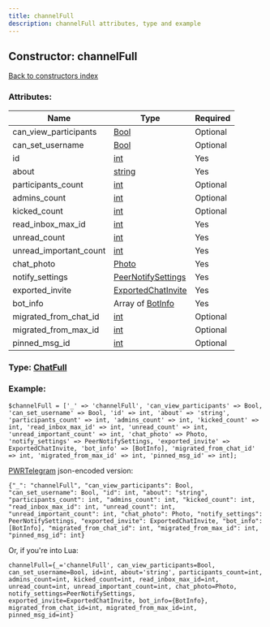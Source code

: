 ```yaml
---
title: channelFull
description: channelFull attributes, type and example
---
```

## Constructor: channelFull  
[Back to constructors index](index.md)



### Attributes:

| Name     |    Type       | Required |
|----------|---------------|----------|
|can\_view\_participants|[Bool](../types/Bool.md) | Optional|
|can\_set\_username|[Bool](../types/Bool.md) | Optional|
|id|[int](../types/int.md) | Yes|
|about|[string](../types/string.md) | Yes|
|participants\_count|[int](../types/int.md) | Optional|
|admins\_count|[int](../types/int.md) | Optional|
|kicked\_count|[int](../types/int.md) | Optional|
|read\_inbox\_max\_id|[int](../types/int.md) | Yes|
|unread\_count|[int](../types/int.md) | Yes|
|unread\_important\_count|[int](../types/int.md) | Yes|
|chat\_photo|[Photo](../types/Photo.md) | Yes|
|notify\_settings|[PeerNotifySettings](../types/PeerNotifySettings.md) | Yes|
|exported\_invite|[ExportedChatInvite](../types/ExportedChatInvite.md) | Yes|
|bot\_info|Array of [BotInfo](../types/BotInfo.md) | Yes|
|migrated\_from\_chat\_id|[int](../types/int.md) | Optional|
|migrated\_from\_max\_id|[int](../types/int.md) | Optional|
|pinned\_msg\_id|[int](../types/int.md) | Optional|



### Type: [ChatFull](../types/ChatFull.md)


### Example:

```
$channelFull = ['_' => 'channelFull', 'can_view_participants' => Bool, 'can_set_username' => Bool, 'id' => int, 'about' => 'string', 'participants_count' => int, 'admins_count' => int, 'kicked_count' => int, 'read_inbox_max_id' => int, 'unread_count' => int, 'unread_important_count' => int, 'chat_photo' => Photo, 'notify_settings' => PeerNotifySettings, 'exported_invite' => ExportedChatInvite, 'bot_info' => [BotInfo], 'migrated_from_chat_id' => int, 'migrated_from_max_id' => int, 'pinned_msg_id' => int];
```  

[PWRTelegram](https://pwrtelegram.xyz) json-encoded version:

```
{"_": "channelFull", "can_view_participants": Bool, "can_set_username": Bool, "id": int, "about": "string", "participants_count": int, "admins_count": int, "kicked_count": int, "read_inbox_max_id": int, "unread_count": int, "unread_important_count": int, "chat_photo": Photo, "notify_settings": PeerNotifySettings, "exported_invite": ExportedChatInvite, "bot_info": [BotInfo], "migrated_from_chat_id": int, "migrated_from_max_id": int, "pinned_msg_id": int}
```


Or, if you're into Lua:  


```
channelFull={_='channelFull', can_view_participants=Bool, can_set_username=Bool, id=int, about='string', participants_count=int, admins_count=int, kicked_count=int, read_inbox_max_id=int, unread_count=int, unread_important_count=int, chat_photo=Photo, notify_settings=PeerNotifySettings, exported_invite=ExportedChatInvite, bot_info={BotInfo}, migrated_from_chat_id=int, migrated_from_max_id=int, pinned_msg_id=int}

```


